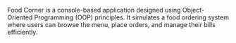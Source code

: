 Food Corner is a console-based application designed using Object-Oriented Programming (OOP) principles. It simulates a food ordering system where users can browse the menu, place orders, and manage their bills efficiently.
